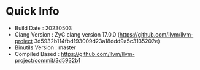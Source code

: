 # Quick Info
* Build Date : 20230503
* Clang Version : ZyC clang version 17.0.0 (https://github.com/llvm/llvm-project 3d5932b114fbd193009d23a18ddd9a5c3135202e)
* Binutils Version : master
* Compiled Based : https://github.com/llvm/llvm-project/commit/3d5932b1

